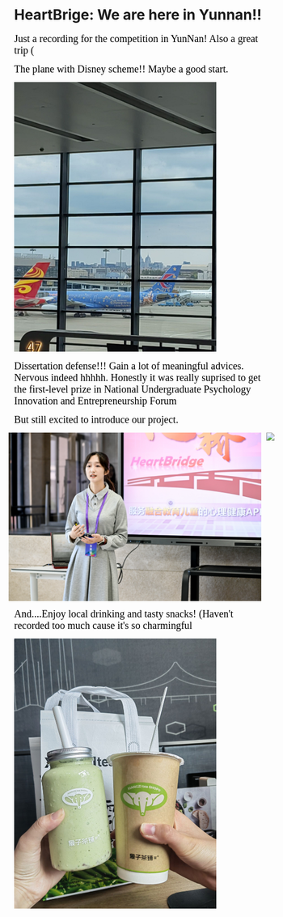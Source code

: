 

# HeartBrige: We are here in Yunnan!!

<span style="font-size:20px; color:black; font-family:'Kanit';">Just a recording for the competition in YunNan! Also a great trip (

<span style="font-size:20px; color:black; font-family:'Kanit';">The plane with Disney scheme!! Maybe a good start.

<img src="2025-05-11-my-post/assets/plane.jpg" alt="描述" style="width:400px; justify-content: center"/>


<span style="font-size:20px; color:black; font-family:'Kanit';">Dissertation defense!!! Gain a lot of meaningful advices. Nervous indeed hhhhh. Honestly it was really suprised to get the first-level prize in National Undergraduate Psychology Innovation and Entrepreneurship Forum

<span style="font-size:20px; color:black; font-family:'Kanit';">But still excited to introduce our project.

<div style="display: flex; gap: 10px; justify-content: center;; margin: 0 auto 1em; ">
  <img src="2025-05-11-my-post/assets/defense.jpg" style="width: 500px;justify-content: center" />
  <img src="2025-05-11-my-post/assets/defense29.jpg" style="width: 500px;justify-content: center" />
</div>

<span style="font-size:20px; color:black; font-family:'Kanit';">And....Enjoy local drinking and tasty snacks! (Haven't recorded too much cause it's so charmingful

<img src="2025-05-11-my-post/assets/drink.jpg" alt="描述" style="width:400px; justify-content: center" />
